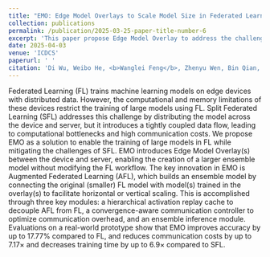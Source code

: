 ```yaml
---
title: "EMO: Edge Model Overlays to Scale Model Size in Federated Learning"
collection: publications
permalink: /publication/2025-03-25-paper-title-number-6
excerpt: 'This paper propose Edge Model Overlay to address the challenges in SFL.'
date: 2025-04-03
venue: 'ICDCS'
paperurl: ' '
citation: 'Di Wu, Weibo He, <b>Wanglei Feng</b>, Zhenyu Wen, Bin Qian, and Blesson Varghese. (Accept). &quot;EMO: Edge Model Overlays to Scale Model Size in Federated Learning.&quot; <i>ICDCS2025</i>. (CCF B)'
---
```


 Federated Learning (FL) trains machine learning models on edge devices with distributed data. However, the computational and memory limitations of these devices restrict the training of large models using FL. Split Federated Learning (SFL) addresses this challenge by distributing the model across the device and server, but it introduces a tightly coupled data flow, leading to computational bottlenecks and high communication costs. We propose EMO as a solution to enable the training of large models in FL while mitigating the challenges of SFL. EMO introduces Edge Model Overlay(s) between the device and server, enabling the creation of a larger ensemble model without modifying the FL workflow. The key innovation in EMO is Augmented Federated Learning (AFL), which builds an ensemble model by connecting the original (smaller) FL model with model(s) trained in the overlay(s) to facilitate horizontal or vertical scaling. This is accomplished through three key modules: a hierarchical activation replay cache to decouple AFL from FL, a convergence-aware communication controller to optimize communication overhead, and an ensemble inference module. Evaluations on a real-world prototype show that EMO improves accuracy by up to 17.77% compared to FL, and reduces communication costs by up to 7.17× and decreases training time by up to 6.9× compared to SFL.

